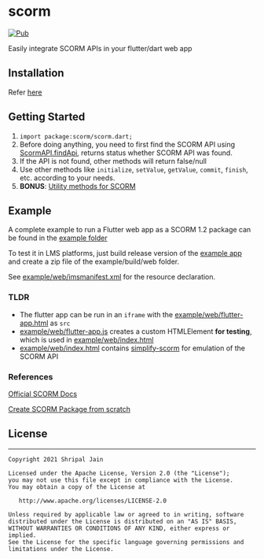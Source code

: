 # scorm

[![Pub](https://img.shields.io/pub/v/scorm.svg)](https://pub.dev/packages/scorm)

Easily integrate SCORM APIs in your flutter/dart web app

## Installation
Refer [here](https://pub.dev/packages/scorm/install)

## Getting Started

1. `import package:scorm/scorm.dart;`
2. Before doing anything, you need to first find the SCORM API using [ScormAPI.findApi](https://pub.dev/documentation/scorm/latest/scorm/ScormAPI/findApi.html), returns status whether SCORM API was found.
3. If the API is not found, other methods will return false/null
4. Use other methods like `initialize`, `setValue`, `getValue`, `commit`, `finish`, etc. according to your needs.
5. **BONUS**: [Utility methods for SCORM](https://pub.dev/documentation/scorm/latest/scorm/ScormUtils-class.html)

## Example

A complete example to run a Flutter web app as a SCORM 1.2 package can be found in the [example folder](https://github.com/shripal17/dart_scorm/example)

To test it in LMS platforms, just build release version of the [example app](https://github.com/shripal17/dart_scorm/example) and create a zip file of the example/build/web folder.

See [example/web/imsmanifest.xml](https://github.com/shripal17/dart_scorm/blob/main/example/web/imsmanifest.xml) for the resource declaration.

### TLDR
- The flutter app can be run in an `iframe` with the [example/web/flutter-app.html](https://github.com/shripal17/dart_scorm/blob/main/example/web/flutter-app.html) as `src`
- [example/web/flutter-app.js](https://github.com/shripal17/dart_scorm/blob/main/example/web/flutter-app.js) creates a custom HTMLElement **for testing**, which is used in [example/web/index.html](https://github.com/shripal17/dart_scorm/blob/main/example/web/index.html)
- [example/web/index.html](https://github.com/shripal17/dart_scorm/blob/main/example/web/index.html) contains [simplify-scorm](https://github.com/gabrieldoty/simplify-scorm) for emulation of the SCORM API

### References
[Official SCORM Docs](https://scorm.com/scorm-explained/technical-scorm/scorm-12-overview-for-developers)

[Create SCORM Package from scratch](https://myelearningworld.com/3-best-ways-to-create-a-scorm-content-package/)

## License

--------

    Copyright 2021 Shripal Jain

    Licensed under the Apache License, Version 2.0 (the "License");
    you may not use this file except in compliance with the License.
    You may obtain a copy of the License at

       http://www.apache.org/licenses/LICENSE-2.0

    Unless required by applicable law or agreed to in writing, software
    distributed under the License is distributed on an "AS IS" BASIS,
    WITHOUT WARRANTIES OR CONDITIONS OF ANY KIND, either express or implied.
    See the License for the specific language governing permissions and
    limitations under the License.
